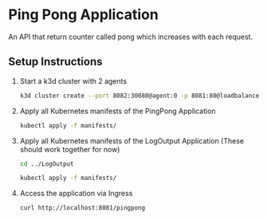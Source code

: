 # Ping Pong Application

An API that return counter called pong which increases with each request.

## Setup Instructions

1. Start a k3d cluster with 2 agents
    ```bash
    k3d cluster create --port 8082:30080@agent:0 -p 8081:80@loadbalancer --agents 2
    ```

2. Apply all Kubernetes manifests of the PingPong Application
    ```bash
    kubectl apply -f manifests/
    ```

3. Apply all Kubernetes manifests of the LogOutput Application (These should work together for now)
    ```bash
    cd ../LogOutput
   
    kubectl apply -f manifests/
    ```

4. Access the application via Ingress
    ```bash
    curl http://localhost:8081/pingpong
    ```